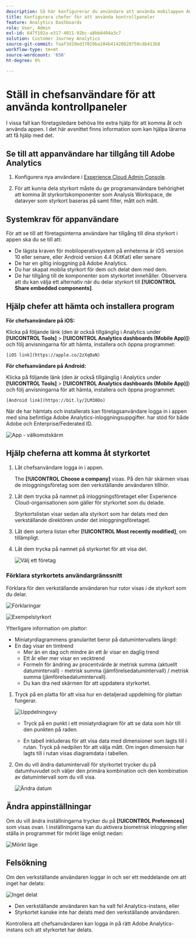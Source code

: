 ```yaml
---
description: Så här konfigurerar du användare att använda mobilappen Analytics
title: Konfigurera chefer för att använda kontrollpaneler
feature: Analytics Dashboards
role: User, Admin
exl-id: 647f192a-e317-4011-92bc-a8bb8494a3c7
solution: Customer Journey Analytics
source-git-commit: faaf3d19ed37019ba284b41420628750cdb413b8
workflow-type: tm+mt
source-wordcount: '650'
ht-degree: 0%

---
```


# Ställ in chefsanvändare för att använda kontrollpaneler

I vissa fall kan företagsledare behöva lite extra hjälp för att komma åt och använda appen. I det här avsnittet finns information som kan hjälpa lärarna att få hjälp med det.

## Se till att appanvändare har tillgång till Adobe Analytics

1. Konfigurera nya användare i [Experience Cloud Admin Console](https://experienceleague.adobe.com/docs/analytics/admin/admin-console/permissions/product-profile.html?lang=en).

1. För att kunna dela styrkort måste du ge programanvändare behörighet att komma åt styrkortskomponenter som Analysis Workspace, de datavyer som styrkort baseras på samt filter, mått och mått.

## Systemkrav för appanvändare

För att se till att företagsinterna användare har tillgång till dina styrkort i appen ska du se till att:

* De lägsta kraven för mobiloperativsystem på enheterna är iOS version 10 eller senare, eller Android version 4.4 (KitKat) eller senare
* De har en giltig inloggning på Adobe Analytics.
* Du har skapat mobila styrkort för dem och delat dem med dem.
* De har tillgång till de komponenter som styrkortet innehåller. Observera att du kan välja ett alternativ när du delar styrkort till **[!UICONTROL Share embedded components]**.

## Hjälp chefer att hämta och installera program

**För chefsanvändare på iOS:**

Klicka på följande länk (den är också tillgänglig i Analytics under **[!UICONTROL Tools]** > **[!UICONTROL Analytics dashboards (Mobile App)]**) och följ anvisningarna för att hämta, installera och öppna programmet:

`[iOS link](https://apple.co/2zXq0aN)`

**För chefsanvändare på Android:**

Klicka på följande länk (den är också tillgänglig i Analytics under **[!UICONTROL Tools]** > **[!UICONTROL Analytics dashboards (Mobile App)]**) och följ anvisningarna för att hämta, installera och öppna programmet:

`[Android link](https://bit.ly/2LM38Oo)`

När de har hämtats och installerats kan företagsanvändare logga in i appen med sina befintliga Adobe Analytics-inloggningsuppgifter. har stöd för både Adobe och Enterprise/Federated ID.

![App - välkomstskärm](assets/welcome.png)

## Hjälp cheferna att komma åt styrkortet

1. Låt chefsanvändare logga in i appen.

   The **[!UICONTROL Choose a company]** visas. På den här skärmen visas de inloggningsföretag som den verkställande användaren tillhör.

1. Låt dem trycka på namnet på inloggningsföretaget eller Experience Cloud-organisationen som gäller för styrkortet som du delade.

   Styrkortslistan visar sedan alla styrkort som har delats med den verkställande direktören under det inloggningsföretaget.

1. Låt dem sortera listan efter **[!UICONTROL Most recently modified]**, om tillämpligt.

1. Låt dem trycka på namnet på styrkortet för att visa det.

   ![Välj ett företag](assets/accesscard.png)


### Förklara styrkortets användargränssnitt

Förklara för den verkställande användaren hur rutor visas i de styrkort som du delar.

![Förklaringar](assets/newexplain.png)

![Exempelstyrkort](assets/intro_scorecard.png)

Ytterligare information om plattor:

* Miniatyrdiagrammens granularitet beror på datumintervallets längd:
* En dag visar en timtrend
   * Mer än en dag och mindre än ett år visar en daglig trend
   * Ett år eller mer visar en vecktrend
   * Formeln för ändring av procentvärde är metrisk summa (aktuellt datumintervall) - metrisk summa (jämförelsedatumintervall) / metrisk summa (jämförelsedatumintervall).
   * Du kan dra ned skärmen för att uppdatera styrkortet.


1. Tryck på en platta för att visa hur en detaljerad uppdelning för plattan fungerar.

   ![Uppdelningsvy](assets/sparkline.png)

   * Tryck på en punkt i ett miniatyrdiagram för att se data som hör till den punkten på raden.

   * En tabell inkluderas för att visa data med dimensioner som lagts till i rutan. Tryck på nedpilen för att välja mått. Om ingen dimension har lagts till i rutan visas diagramdata i tabellen.

1. Om du vill ändra datumintervall för styrkortet trycker du på datumhuvudet och väljer den primära kombination och den kombination av datumintervall som du vill visa.

   ![Ändra datum](assets/changedate.png)

## Ändra appinställningar

Om du vill ändra inställningarna trycker du på **[!UICONTROL Preferences]** som visas ovan. I inställningarna kan du aktivera biometrisk inloggning eller ställa in programmet för mörkt läge enligt nedan:

![Mörkt läge](assets/darkmode.png)

## Felsökning

Om den verkställande användaren loggar in och ser ett meddelande om att inget har delats:

![Inget delat](assets/nothing.png)

* Den verkställande användaren kan ha valt fel Analytics-instans, eller
* Styrkortet kanske inte har delats med den verkställande användaren.

Kontrollera att chefsanvändaren kan logga in på rätt Adobe Analytics-instans och att styrkortet har delats.
